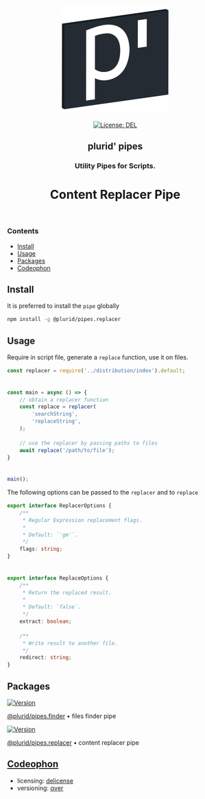 <p align="center">
    <img src="https://raw.githubusercontent.com/plurid/plurid-pipes-typescript/master/about/identity/plurid-logo.png" height="250px">
    <br />
    <br />
    <a target="_blank" href="https://github.com/plurid/plurid-pipes-typescript/blob/master/LICENSE">
        <img src="https://img.shields.io/badge/license-DEL-blue.svg?colorB=1380C3&style=for-the-badge" alt="License: DEL">
    </a>
</p>



<h2 align="center">
    plurid' pipes
</h2>


<h3 align="center">
    Utility Pipes for Scripts.
</h3>


<h1 align="center">
    Content Replacer Pipe
</h1>


<br />



### Contents

+ [Install](#install)
+ [Usage](#usage)
+ [Packages](#packages)
+ [Codeophon](#codeophon)



## Install

It is preferred to install the `pipe` globally

``` bash
npm install -g @plurid/pipes.replacer
```



## Usage

Require in script file, generate a `replace` function, use it on files.

``` javascript
const replacer = require('../distribution/index').default;


const main = async () => {
    // obtain a replacer function
    const replace = replacer(
        'searchString',
        'replaceString',
    );

    // use the replacer by passing paths to files
    await replace('/path/to/file');
}


main();
```


The following options can be passed to the `replacer` and to `replace`

``` typescript
export interface ReplacerOptions {
    /**
     * Regular Expression replacement flags.
     *
     * Default: `'gm'`.
     */
    flags: string;
}


export interface ReplaceOptions {
    /**
     * Return the replaced result.
     *
     * Default: `false`.
     */
    extract: boolean;

    /**
     * Write result to another file.
     */
    redirect: string;
}
```



## Packages

<a target="_blank" href="https://www.npmjs.com/package/@plurid/pipes.finder">
    <img src="https://img.shields.io/npm/v/@plurid/pipes.finder.svg?logo=npm&colorB=1380C3&style=for-the-badge" alt="Version">
</a>

[@plurid/pipes.finder][pipes.finder] • files finder pipe

[pipes.finder]: https://github.com/plurid/plurid-pipes-typescript/tree/master/packages/finder


<a target="_blank" href="https://www.npmjs.com/package/@plurid/pipes.replacer">
    <img src="https://img.shields.io/npm/v/@plurid/pipes.replacer.svg?logo=npm&colorB=1380C3&style=for-the-badge" alt="Version">
</a>

[@plurid/pipes.replacer][pipes.replacer] • content replacer pipe

[pipes.replacer]: https://github.com/plurid/plurid-pipes-typescript/tree/master/packages/replacer



## [Codeophon](https://github.com/ly3xqhl8g9/codeophon)

+ licensing: [delicense](https://github.com/ly3xqhl8g9/delicense)
+ versioning: [αver](https://github.com/ly3xqhl8g9/alpha-versioning)
